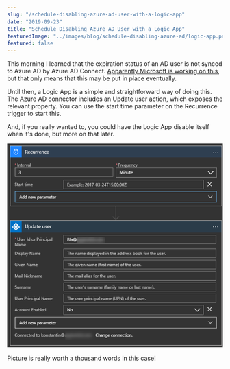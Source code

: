 ```yaml
---
slug: "/schedule-disabling-azure-ad-user-with-a-logic-app"
date: "2019-09-23"
title: "Schedule Disabling Azure AD User with a Logic App"
featuredImage: "../images/blog/schedule-disabling-azure-ad/logic-app.png"
featured: false
---
```


This morning I learned that the expiration status of an AD user is not synced to Azure AD by Azure AD Connect. [Apparently Microsoft is working on this](https://feedback.azure.com/forums/169401-azure-active-directory/suggestions/31459621-sync-account-expired-useraccountcontrol-to-azure), but that only means that this may be put in place eventually.

Until then, a Logic App is a simple and straightforward way of doing this. The Azure AD connector includes an Update user action, which exposes the relevant property. You can use the start time parameter on the Recurrence trigger to start this.

And, if you really wanted to, you could have the Logic App disable itself when it's done, but more on that later.

![Logic App to disable Azure AD user](../images/blog/schedule-disabling-azure-ad/logic-app.png)

Picture is really worth a thousand words in this case!
